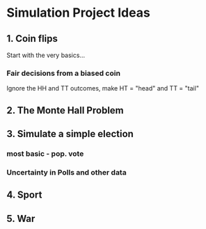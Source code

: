 # Simulation Project Ideas

## 1. Coin flips

Start with the very basics...

### Fair decisions from a biased coin

Ignore the HH and TT outcomes, make HT = "head" and TT = "tail"

## 2. The Monte Hall Problem

##  3. Simulate a simple election

### most basic - pop. vote

### Uncertainty in Polls and other data

## 4. Sport

## 5. War


